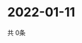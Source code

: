 # 2022-01-11
  共 0条

  <!-- BEGIN -->
  <!-- 最后更新时间Tue Jan 11 2022 16:07:04 GMT+0000 (Coordinated Universal Time) -->
  
  <!-- END -->
  
  